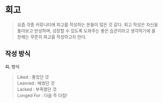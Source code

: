 # 회고
> 요즘 각종 커뮤니티에 회고를 작성하는 분들이 많은 것 같다. 회고 작성은 자신을 돌아보고 반성하며, 성장할 수 있도록 도와주는 좋은 습관이라고 생각하기에 올 한해는 꾸준히 회고를 작성하고자 한다.

## 작성 방식
4L 방식
> Liked : 좋았던 것 <br>
> Leanred : 배웠던 것 <br>
> Lacked : 부족했던 것 <br>
> Longed For : 다음 주 다짐!

